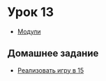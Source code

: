 # Урок 13

* [Модули](https://learn.javascript.ru/modules)

## Домашнее задание

* [Реализовать игру в 15](../Lesson12/homework.md)
